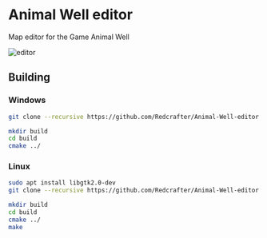 # Animal Well editor

Map editor for the Game Animal Well

![editor](https://github.com/Redcrafter/Animal-Well-editor/assets/19157738/dba61c55-b329-418b-81e7-baf141dc786d)

## Building
### Windows

```sh
git clone --recursive https://github.com/Redcrafter/Animal-Well-editor.git

mkdir build
cd build
cmake ../
```

### Linux
```sh
sudo apt install libgtk2.0-dev
git clone --recursive https://github.com/Redcrafter/Animal-Well-editor.git

mkdir build
cd build
cmake ../
make
```
